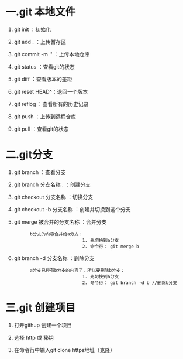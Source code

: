 

# 一.git 本地文件

1. git init  ：初始化 

2. git add . ：上传暂存区

3. git commit -m '' ：上传本地仓库

4. git status ：查看git的状态

5. git diff ：查看版本的差距

6. git reset HEAD^：退回一个版本

7. git reflog ：查看所有的历史记录

8. git push ：上传到远程仓库

9. git pull ：查看git的状态



# 二.git分支

1. git branch  ：查看分支 

2. git branch 分支名称 . ：创建分支

3. git checkout 分支名称 ：切换分支

4. git checkout -b 分支名称 ：创建并切换到这个分支

5. git merge 被合并的分支名称 ：合并分支

             b分支的内容合并给a分支：
                                 1. 先切换到a分支
                                 2. 命令行： git merge b


6. git branch -d 分支名称 ：删除分支

             a分支已经有b分支的内容了，所以要删除b分支：
                                 1. 先切换到a分支
                                 2. 命令行： git branch -d b //删除b分支




# 三.git 创建项目

1. 打开githup 创建一个项目

2. 选择 http 或 秘钥

3. 在命令行中输入git clone https地址（克隆）

